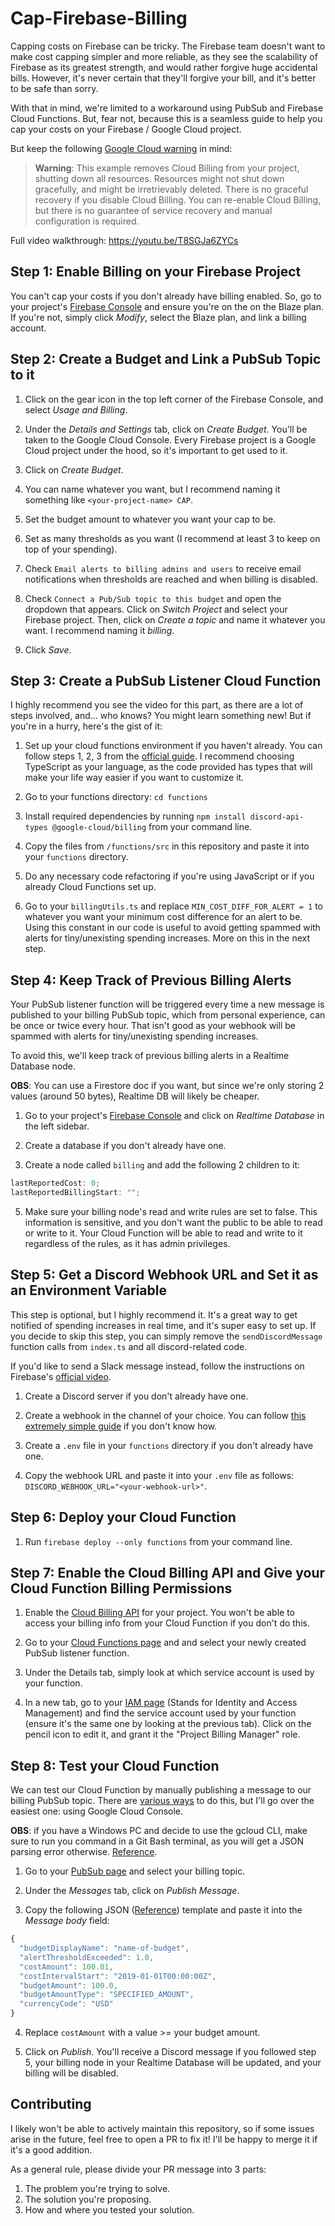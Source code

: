 # Cap-Firebase-Billing

Capping costs on Firebase can be tricky. The Firebase team doesn't want to make cost capping simpler and more reliable, as they see the scalability of Firebase as its greatest strength, and would rather forgive huge accidental bills. However, it's never certain that they'll forgive your bill, and it's better to be safe than sorry.

With that in mind, we're limited to a workaround using PubSub and Firebase Cloud Functions. But, fear not, because this is a seamless guide to help you cap your costs on your Firebase / Google Cloud project.

But keep the following [Google Cloud warning](https://cloud.google.com/billing/docs/how-to/notify#cap_disable_billing_to_stop_usage) in mind:

> **Warning**: This example removes Cloud Billing from your project, shutting down all resources. Resources might not shut down gracefully, and might be irretrievably deleted. There is no graceful recovery if you disable Cloud Billing.
> You can re-enable Cloud Billing, but there is no guarantee of service recovery and manual configuration is required.

Full video walkthrough: https://youtu.be/T8SGJa6ZYCs

## Step 1: Enable Billing on your Firebase Project

You can't cap your costs if you don't already have billing enabled. So, go to your project's [Firebase Console](https://console.firebase.google.com/) and ensure you're on the on the Blaze plan. If you're not, simply click _Modify_, select the Blaze plan, and link a billing account.

## Step 2: Create a Budget and Link a PubSub Topic to it

1. Click on the gear icon in the top left corner of the Firebase Console, and select _Usage and Billing_.

2. Under the _Details and Settings_ tab, click on _Create Budget_. You'll be taken to the Google Cloud Console. Every Firebase project is a Google Cloud project under the hood, so it's important to get used to it.

3. Click on _Create Budget_.

4. You can name whatever you want, but I recommend naming it something like `<your-project-name> CAP`.

5. Set the budget amount to whatever you want your cap to be.

6. Set as many thresholds as you want (I recommend at least 3 to keep on top of your spending).

7. Check `Email alerts to billing admins and users` to receive email notifications when thresholds are reached and when billing is disabled.

8. Check `Connect a Pub/Sub topic to this budget` and open the dropdown that appears. Click on _Switch Project_ and select your Firebase project. Then, click on _Create a topic_ and name it whatever you want. I recommend naming it _billing_.

9. Click _Save_.

## Step 3: Create a PubSub Listener Cloud Function

I highly recommend you see the video for this part, as there are a lot of steps involved, and... who knows? You might learn something new! But if you're in a hurry, here's the gist of it:

1. Set up your cloud functions environment if you haven't already. You can follow steps 1, 2, 3 from the [official guide](https://firebase.google.com/docs/functions/get-started?gen=2nd). I recommend choosing TypeScript as your language, as the code provided has types that will make your life way easier if you want to customize it.

2. Go to your functions directory: `cd functions`

3. Install required dependencies by running `npm install discord-api-types @google-cloud/billing` from your command line.

4. Copy the files from `/functions/src` in this repository and paste it into your `functions` directory.

5. Do any necessary code refactoring if you're using JavaScript or if you already Cloud Functions set up.

6. Go to your `billingUtils.ts` and replace `MIN_COST_DIFF_FOR_ALERT = 1` to whatever you want your minimum cost difference for an alert to be. Using this constant in our code is useful to avoid getting spammed with alerts for tiny/unexisting spending increases. More on this in the next step.

## Step 4: Keep Track of Previous Billing Alerts

Your PubSub listener function will be triggered every time a new message is published to your billing PubSub topic, which from personal experience, can be once or twice every hour. That isn't good as your webhook will be spammed with alerts for tiny/unexisting spending increases.

To avoid this, we'll keep track of previous billing alerts in a Realtime Database node.

**OBS**: You can use a Firestore doc if you want, but since we're only storing 2 values (around 50 bytes), Realtime DB will likely be cheaper.

1. Go to your project's [Firebase Console](https://console.firebase.google.com/) and click on _Realtime Database_ in the left sidebar.

2. Create a database if you don't already have one.

3. Create a node called `billing` and add the following 2 children to it:

```js
lastReportedCost: 0;
lastReportedBillingStart: "";
```

5. Make sure your billing node's read and write rules are set to false. This information is sensitive, and you don't want the public to be able to read or write to it. Your Cloud Function will be able to read and write to it regardless of the rules, as it has admin privileges.

## Step 5: Get a Discord Webhook URL and Set it as an Environment Variable

This step is optional, but I highly recommend it. It's a great way to get notified of spending increases in real time, and it's super easy to set up. If you decide to skip this step, you can simply remove the `sendDiscordMessage` function calls from `index.ts` and all discord-related code.

If you'd like to send a Slack message instead, follow the instructions on Firebase's [official video](https://youtu.be/hd9FQOlI2Ts?si=SVlh12EzdZ3VCsFA).

1. Create a Discord server if you don't already have one.

2. Create a webhook in the channel of your choice. You can follow [this extremely simple guide](https://support.discord.com/hc/en-us/articles/228383668-Intro-to-Webhooks) if you don't know how.

3. Create a `.env` file in your `functions` directory if you don't already have one.

4. Copy the webhook URL and paste it into your `.env` file as follows: `DISCORD_WEBHOOK_URL="<your-webhook-url>"`.

## Step 6: Deploy your Cloud Function

1. Run `firebase deploy --only functions` from your command line.

## Step 7: Enable the Cloud Billing API and Give your Cloud Function Billing Permissions

1. Enable the [Cloud Billing API](https://console.cloud.google.com/marketplace/product/google/cloudbilling.googleapis.com) for your project. You won't be able to access your billing info from your Cloud Function if you don't do this.

2. Go to your [Cloud Functions page](https://console.cloud.google.com/functions) and and select your newly created PubSub listener function.

3. Under the Details tab, simply look at which service account is used by your function.

4. In a new tab, go to your [IAM page](https://console.cloud.google.com/iam-admin/iam) (Stands for Identity and Access Management) and find the service account used by your function (ensure it's the same one by looking at the previous tab). Click on the pencil icon to edit it, and grant it the "Project Billing Manager" role.

## Step 8: Test your Cloud Function

We can test our Cloud Function by manually publishing a message to our billing PubSub topic. There are [various ways](https://cloud.google.com/pubsub/docs/publisher#publish-messages) to do this, but I'll go over the easiest one: using Google Cloud Console.

**OBS**: if you have a Windows PC and decide to use the gcloud CLI, make sure to run you command in a Git Bash terminal, as you will get a JSON parsing error otherwise. [Reference](https://stackoverflow.com/questions/77364542/json-parsing-error-in-firebase-pubsub-function-when-publishing-message-with-gclo?noredirect=1#comment136389229_77364542).

1. Go to your [PubSub page](https://console.cloud.google.com/cloudpubsub/topic/list) and select your billing topic.

2. Under the _Messages_ tab, click on _Publish Message_.

3. Copy the following JSON ([Reference](https://cloud.google.com/billing/docs/how-to/notify#test-your-cloud-function)) template and paste it into the _Message body_ field:

```js
{
  "budgetDisplayName": "name-of-budget",
  "alertThresholdExceeded": 1.0,
  "costAmount": 100.01,
  "costIntervalStart": "2019-01-01T00:00:00Z",
  "budgetAmount": 100.0,
  "budgetAmountType": "SPECIFIED_AMOUNT",
  "currencyCode": "USD"
}
```

4. Replace `costAmount` with a value >= your budget amount.

5. Click on _Publish_. You'll receive a Discord message if you followed step 5, your billing node in your Realtime Database will be updated, and your billing will be disabled.

## Contributing

I likely won't be able to actively maintain this repository, so if some issues arise in the future, feel free to open a PR to fix it! I'll be happy to merge it if it's a good addition.

As a general rule, please divide your PR message into 3 parts:

1. The problem you're trying to solve.
2. The solution you're proposing.
3. How and where you tested your solution.
